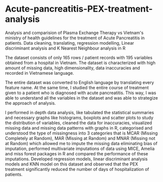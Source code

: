 # Acute-pancreatitis-PEX-treatment-analysis

Analysis and comparision of Plasma Exchange Therapy vs Vietnam's ministry of health guidelines for the treatment of Acute Pancreatitis in patients. Data cleaning, translating, regression modelling, Linear discriminant analysis and K Nearest Neighbour analysis in R

The dataset consists of only 165 rows / patient records with 195 variables obtained from a hospital in Vietnam. The dataset is characterized with high amount of missing data, high dimensionality, data inaccuracies and recorded in Vietnamese language. 

The entire dataset was converted to English language by translating every feature name. At the same time, I studied the entire course of treatment given to a patient who is diagnosed with acute pancreatitis. This way, I was able to understand all the variables in the dataset and was able to strategize the approach of analysis. 

I performed in depth data analysis, like tabulated the statistical summaries and necessary graphs like histograms, boxplots and scatter plots to study the distribution of variables, cleaned the data for inaccuracies, visualized missing data and missing data patterns with graphs in R, categorised and understood the type of missingness into 3 categories that is MCAR (Missing Completely at Random), MAR (Missing at Random) and MNAR (Missing not at Random) which allowed me to impute the missing data eliminating bias of imputation, performed multivariate imputations of data using MICE, Amelia and miss forest packages in R and compared the performance of these imputations. Developed regression models, linear discriminant analysis models and KNN model on this dataset and observed that the PEX treatment significantly reduced the number of days of hospitalization of patients.
